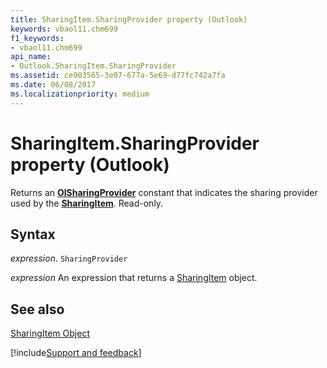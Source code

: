 ```yaml
---
title: SharingItem.SharingProvider property (Outlook)
keywords: vbaol11.chm699
f1_keywords:
- vbaol11.chm699
api_name:
- Outlook.SharingItem.SharingProvider
ms.assetid: ce903565-3e07-677a-5e69-d77fc742a7fa
ms.date: 06/08/2017
ms.localizationpriority: medium
---
```



# SharingItem.SharingProvider property (Outlook)

Returns an **[OlSharingProvider](Outlook.OlSharingProvider.md)** constant that indicates the sharing provider used by the **[SharingItem](Outlook.SharingItem.md)**. Read-only.


## Syntax

_expression_. `SharingProvider`

 _expression_ An expression that returns a [SharingItem](Outlook.SharingItem.md) object.


## See also


[SharingItem Object](Outlook.SharingItem.md)

[!include[Support and feedback](~/includes/feedback-boilerplate.md)]